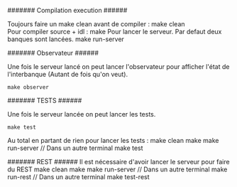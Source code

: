 ####### Compilation execution ######

Toujours faire un make clean avant de compiler :
     make clean	 	 
Pour compiler source + idl :
     make
Pour lancer le serveur. Par defaut deux banques sont lancées.
     make run-server

####### Observateur ######

Une fois le serveur lancé on peut lancer l'observateur pour afficher l'état de
l'interbanque (Autant de fois qu'on veut).

	make observer

####### TESTS ######

Une fois le serveur lancée on peut lancer les tests.

    make test

Au total en partant de rien pour lancer les tests :
   make clean
   make
   make run-server
   // Dans un autre terminal
   make test

####### REST ######
Il est nécessaire d'avoir lancer le serveur pour faire du REST
   make clean
   make 
   make run-server
   // Dans un autre terminal
   make run-rest
   // Dans un autre terminal 
   make test-rest
